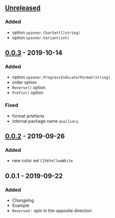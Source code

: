 <a name="unreleased"></a>
## [Unreleased]

### Added
- option `spinner.CharSet([]string)`
- option `spinner.Variant(int)`


<a name="0.0.3"></a>
## [0.0.3] - 2019-10-14
### Added
- option `spinner.ProgressIndicatorFormat(string)`
- order option
- `Reverse()` option
- `Prefix()` option

### Fixed
- format artefacts
- internal package name `auxiliary`


<a name="0.0.2"></a>
## [0.0.2] - 2019-09-26
### Added
- new color set `C256YellowWhite`


<a name="0.0.1"></a>
## 0.0.1 - 2019-09-22
### Added
- Changelog
- Example
- `Reversed` - spin in the opposite direction


[Unreleased]: https://github.com/alecrabbit/go-cli-spinner/compare/0.0.3...HEAD
[0.0.3]: https://github.com/alecrabbit/go-cli-spinner/compare/0.0.2...0.0.3
[0.0.2]: https://github.com/alecrabbit/go-cli-spinner/compare/0.0.1...0.0.2
